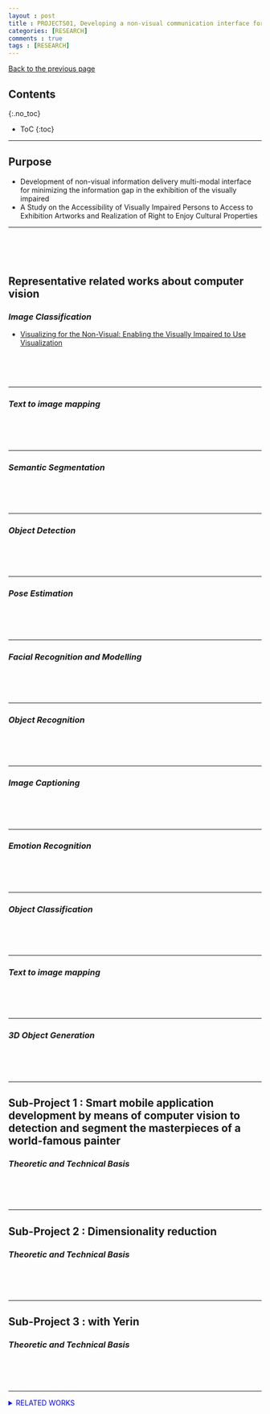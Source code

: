 ```yaml
---
layout : post
title : PROJECTS01, Developing a non-visual communication interface for exhibitions of visual arts for the visually impaired and studying the parties’ perspectives on expanding the rights of enjoyment of culture
categories: [RESEARCH]
comments : true
tags : [RESEARCH]
---
```

[Back to the previous page](https://userdyk-github.github.io/Research.html) <br>

## Contents
{:.no_toc}

* ToC
{:toc}

<hr class="division1">

## **Purpose**

- Development of non-visual information delivery multi-modal interface for minimizing the information gap in the exhibition of the visually impaired
- A Study on the Accessibility of Visually Impaired Persons to Access to Exhibition Artworks and Realization of Right to Enjoy Cultural Properties
<hr class="division4">
<br><br><br>

## **Representative related works about computer vision**

### ***Image Classification*** 

- <a href="https://userdyk-github.github.io/research/PAPER-REVIEW-0001.html" target="_blank" class="jb-medium">Visualizing for the Non-Visual: Enabling the Visually Impaired to Use Visualization</a>



<br><br><br>

---

### ***Text to image mapping***

<br><br><br>

---

### ***Semantic Segmentation***

<br><br><br>

---


### ***Object Detection***

<br><br><br>

---

### ***Pose Estimation***

<br><br><br>

---


### ***Facial Recognition and Modelling***

<br><br><br>

---


### ***Object Recognition***

<br><br><br>


---


### ***Image Captioning***

<br><br><br>


---


### ***Emotion Recognition***

<br><br><br>


---


### ***Object Classification***

<br><br><br>


---



### ***Text to image mapping***

<br><br><br>

---


### ***3D Object Generation***

<br><br><br>
<hr class="division4">


## **Sub-Project 1 : Smart mobile application development by means of computer vision to detection and segment the masterpieces of a world-famous painter**

### ***Theoretic and Technical Basis***

<br><br><br>
<hr class="division4">

## **Sub-Project 2 : Dimensionality reduction**
### ***Theoretic and Technical Basis***

<br><br><br>
<hr class="division4">

## **Sub-Project 3 : with Yerin**
### ***Theoretic and Technical Basis***

<br><br><br>
<hr class="division1">


<details markdown="1">
<summary class='jb-small' style="color:blue">RELATED WORKS</summary>
<hr class='division3'>
<hr class='division3'>
</details>




